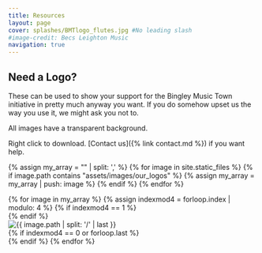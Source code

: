 ```yaml
---
title: Resources
layout: page 
cover: splashes/BMTlogo_flutes.jpg #No leading slash
#image-credit: Becs Leighton Music
navigation: true
---
```


## Need a Logo?

These can be used to show your support for the Bingley Music Town initiative in pretty much anyway you want. If you do somehow upset us the way you use it, we might ask you not to.

All images have a transparent background.

Right click to download. [Contact us]({% link contact.md %}) if you want help.
  
{% assign my_array = "" | split: ',' %}
{% for image in site.static_files %}
  {% if image.path contains "assets/images/our_logos" %}
     {% assign my_array = my_array | push: image %}
  {% endif %}
{% endfor %}


<div class="container logos our_logos">
    {% for image in my_array %}
    {% assign indexmod4 = forloop.index | modulo: 4 %}
    {% if indexmod4 == 1 %}<div class="row">{% endif %}
    <div class="column our_logos">
    <img src="{{ site.baseurl }}{{ image.path }}" alt="{{ image.path | split: '/' | last }}" class="img-responsive" />
    </div>
    {% if indexmod4 == 0 or forloop.last %}</div>{% endif %}
    {% endfor %}
</div>